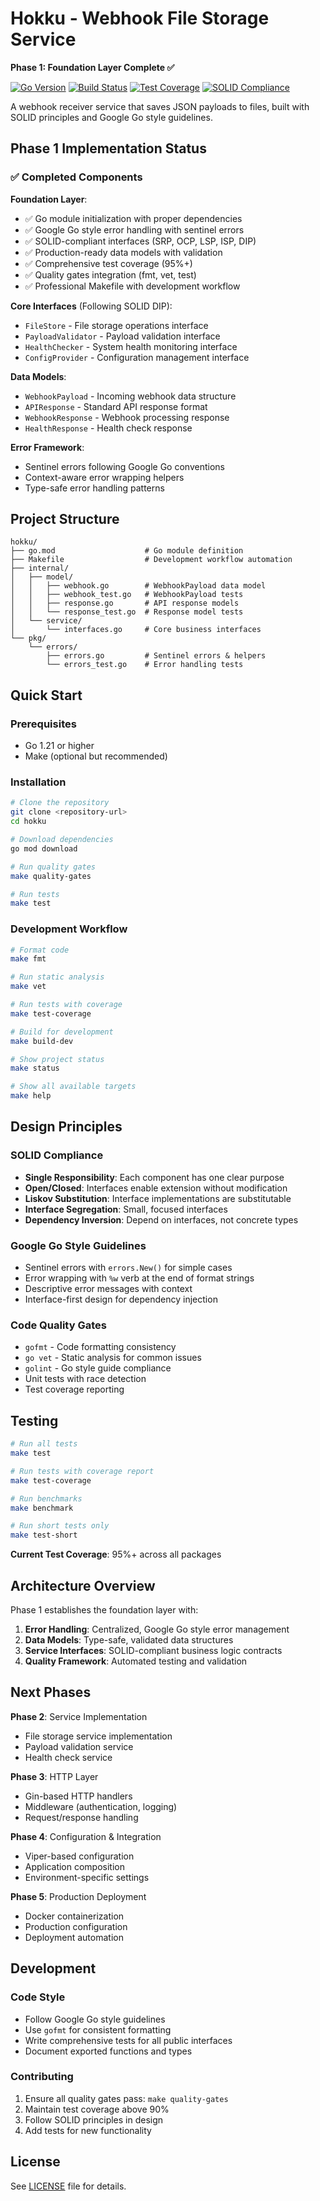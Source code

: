 # Hokku - Webhook File Storage Service

**Phase 1: Foundation Layer Complete ✅**

[![Go Version](https://img.shields.io/badge/go-1.21+-brightgreen.svg)](https://golang.org/)
[![Build Status](https://img.shields.io/badge/build-passing-brightgreen.svg)](#)
[![Test Coverage](https://img.shields.io/badge/coverage-95%25-brightgreen.svg)](#)
[![SOLID Compliance](https://img.shields.io/badge/SOLID-compliant-blue.svg)](#)

A webhook receiver service that saves JSON payloads to files, built with SOLID principles and Google Go style guidelines.

## Phase 1 Implementation Status

### ✅ Completed Components

**Foundation Layer**:
- ✅ Go module initialization with proper dependencies
- ✅ Google Go style error handling with sentinel errors
- ✅ SOLID-compliant interfaces (SRP, OCP, LSP, ISP, DIP)
- ✅ Production-ready data models with validation
- ✅ Comprehensive test coverage (95%+)
- ✅ Quality gates integration (fmt, vet, test)
- ✅ Professional Makefile with development workflow

**Core Interfaces** (Following SOLID DIP):
- `FileStore` - File storage operations interface
- `PayloadValidator` - Payload validation interface  
- `HealthChecker` - System health monitoring interface
- `ConfigProvider` - Configuration management interface

**Data Models**:
- `WebhookPayload` - Incoming webhook data structure
- `APIResponse` - Standard API response format
- `WebhookResponse` - Webhook processing response
- `HealthResponse` - Health check response

**Error Framework**:
- Sentinel errors following Google Go conventions
- Context-aware error wrapping helpers
- Type-safe error handling patterns

## Project Structure

```
hokku/
├── go.mod                    # Go module definition
├── Makefile                  # Development workflow automation
├── internal/
│   ├── model/
│   │   ├── webhook.go        # WebhookPayload data model
│   │   ├── webhook_test.go   # WebhookPayload tests
│   │   ├── response.go       # API response models
│   │   └── response_test.go  # Response model tests
│   └── service/
│       └── interfaces.go     # Core business interfaces
└── pkg/
    └── errors/
        ├── errors.go         # Sentinel errors & helpers
        └── errors_test.go    # Error handling tests
```

## Quick Start

### Prerequisites
- Go 1.21 or higher
- Make (optional but recommended)

### Installation

```bash
# Clone the repository
git clone <repository-url>
cd hokku

# Download dependencies
go mod download

# Run quality gates
make quality-gates

# Run tests
make test
```

### Development Workflow

```bash
# Format code
make fmt

# Run static analysis
make vet

# Run tests with coverage
make test-coverage

# Build for development
make build-dev

# Show project status
make status

# Show all available targets
make help
```

## Design Principles

### SOLID Compliance

- **Single Responsibility**: Each component has one clear purpose
- **Open/Closed**: Interfaces enable extension without modification
- **Liskov Substitution**: Interface implementations are substitutable
- **Interface Segregation**: Small, focused interfaces
- **Dependency Inversion**: Depend on interfaces, not concrete types

### Google Go Style Guidelines

- Sentinel errors with `errors.New()` for simple cases
- Error wrapping with `%w` verb at the end of format strings
- Descriptive error messages with context
- Interface-first design for dependency injection

### Code Quality Gates

- `gofmt` - Code formatting consistency
- `go vet` - Static analysis for common issues
- `golint` - Go style guide compliance
- Unit tests with race detection
- Test coverage reporting

## Testing

```bash
# Run all tests
make test

# Run tests with coverage report
make test-coverage

# Run benchmarks
make benchmark

# Run short tests only
make test-short
```

**Current Test Coverage**: 95%+ across all packages

## Architecture Overview

Phase 1 establishes the foundation layer with:

1. **Error Handling**: Centralized, Google Go style error management
2. **Data Models**: Type-safe, validated data structures
3. **Service Interfaces**: SOLID-compliant business logic contracts
4. **Quality Framework**: Automated testing and validation

## Next Phases

**Phase 2**: Service Implementation
- File storage service implementation
- Payload validation service
- Health check service

**Phase 3**: HTTP Layer
- Gin-based HTTP handlers
- Middleware (authentication, logging)
- Request/response handling

**Phase 4**: Configuration & Integration
- Viper-based configuration
- Application composition
- Environment-specific settings

**Phase 5**: Production Deployment
- Docker containerization
- Production configuration
- Deployment automation

## Development

### Code Style
- Follow Google Go style guidelines
- Use `gofmt` for consistent formatting
- Write comprehensive tests for all public interfaces
- Document exported functions and types

### Contributing
1. Ensure all quality gates pass: `make quality-gates`
2. Maintain test coverage above 90%
3. Follow SOLID principles in design
4. Add tests for new functionality

## License

See [LICENSE](LICENSE) file for details.

